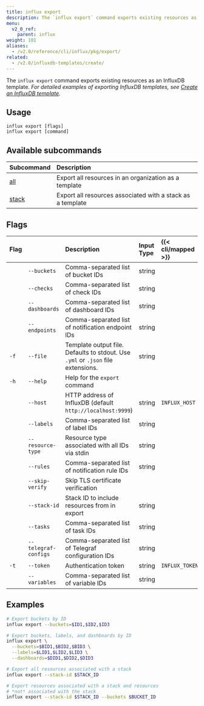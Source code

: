 ```yaml
---
title: influx export
description: The `influx export` command exports existing resources as an InfluxDB template.
menu:
  v2_0_ref:
    parent: influx
weight: 101
aliases:
  - /v2.0/reference/cli/influx/pkg/export/
related:
  - /v2.0/influxdb-templates/create/
---
```


The `influx export` command exports existing resources as an InfluxDB template.
_For detailed examples of exporting InfluxDB templates, see
[Create an InfluxDB template](/v2.0/influxdb-templates/create/)._

## Usage
```
influx export [flags]
influx export [command]
```

## Available subcommands
| Subcommand                                        | Description                                                |
|:----------                                        |:-----------                                                |
| [all](/v2.0/reference/cli/influx/export/all/)     | Export all resources in an organization as a template      |
| [stack](/v2.0/reference/cli/influx/export/stack/) | Export all resources associated with a stack as a template |

## Flags

| Flag |                      | Description                                                                      | Input Type | {{< cli/mapped >}} |
|:---- |:---                  |:-----------                                                                      |:---------- |:------------------ |
|      | `--buckets`          | Comma-separated list of bucket IDs                                               | string     |                    |
|      | `--checks`           | Comma-separated list of check IDs                                                | string     |                    |
|      | `--dashboards`       | Comma-separated list of dashboard IDs                                            | string     |                    |
|      | `--endpoints`        | Comma-separated list of notification endpoint IDs                                | string     |                    |
| `-f` | `--file`             | Template output file. Defaults to stdout. Use `.yml` or `.json` file extensions. | string     |                    |
| `-h` | `--help`             | Help for the `export` command                                                    |            |                    |
|      | `--host`             | HTTP address of InfluxDB (default `http://localhost:9999`)                       | string     | `INFLUX_HOST`      |
|      | `--labels`           | Comma-separated list of label IDs                                                | string     |                    |
|      | `--resource-type`    | Resource type associated with all IDs via stdin                                  | string     |                    |
|      | `--rules`            | Comma-separated list of notification rule IDs                                    | string     |                    |
|      | `--skip-verify`      | Skip TLS certificate verification                                                |            |                    |
|      | `--stack-id`         | Stack ID to include resources from in export                                     | string     |                    |
|      | `--tasks`            | Comma-separated list of task IDs                                                 | string     |                    |
|      | `--telegraf-configs` | Comma-separated list of Telegraf configuration IDs                               | string     |                    |
| `-t` | `--token`            | Authentication token                                                             | string     | `INFLUX_TOKEN`     |
|      | `--variables`        | Comma-separated list of variable IDs                                             | string     |                    |

## Examples
```sh
# Export buckets by ID
influx export --buckets=$ID1,$ID2,$ID3

# Export buckets, labels, and dashboards by ID
influx export \
  --buckets=$BID1,$BID2,$BID3 \
  --labels=$LID1,$LID2,$LID3 \
  --dashboards=$DID1,$DID2,$DID3

# Export all resources associated with a stack
influx export --stack-id $STACK_ID

# Export resources associated with a stack and resources
# *not* associated with the stack
influx export --stack-id $STACK_ID --buckets $BUCKET_ID
```
